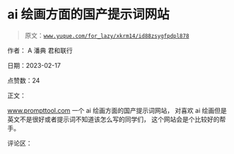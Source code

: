 # ai 绘画方面的国产提示词网站

> 原文：[`www.yuque.com/for_lazy/xkrm14/id88zsygfpdpl878`](https://www.yuque.com/for_lazy/xkrm14/id88zsygfpdpl878)

作者： A 潘典 君和联行

日期：2023-02-17

点赞数：24

正文：

www.prompttool.com 一个 ai 绘画方面的国产提示词网站， 对喜欢 ai 绘画但是英文不是很好或者提示词不知道该怎么写的同学们， 这个网站会是个比较好的帮手。

评论区：

